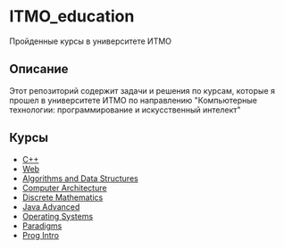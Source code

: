 # ITMO_education
Пройденные курсы в университете ИТМО

## Описание

Этот репозиторий содержит задачи и решения по курсам, которые я прошел в университете ИТМО по направлению "Компьютерные технологии: программирование и искусственный интелект"

## Курсы

- [C++](C++)  
- [Web](Web)  
- [Algorithms and Data Structures](algorithms-and-data-structures)  
- [Computer Architecture](computer-architecture)  
- [Discrete Mathematics](discrete-mathematics)  
- [Java Advanced](java-advanced)  
- [Operating Systems](operating-systems)  
- [Paradigms](paradigms)  
- [Prog Intro](prog-intro)  

